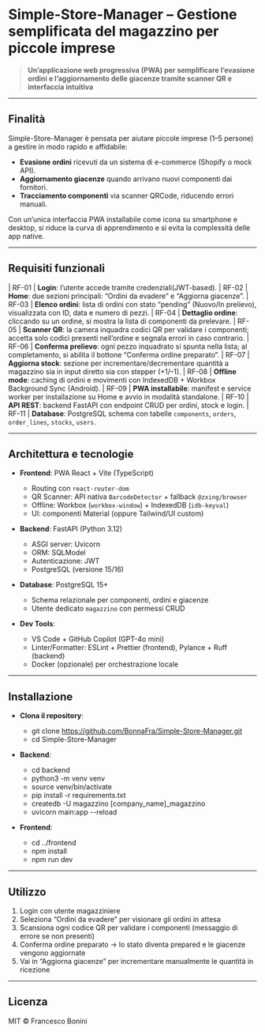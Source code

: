 # Simple-Store-Manager – Gestione semplificata del magazzino per piccole imprese

> **Un’applicazione web progressiva (PWA) per semplificare l’evasione ordini e l’aggiornamento delle giacenze tramite scanner QR e interfaccia intuitiva**

---

## Finalità

Simple-Store-Manager è pensata per aiutare piccole imprese (1–5 persone) a gestire in modo rapido e affidabile:

- **Evasione ordini** ricevuti da un sistema di e-commerce (Shopify o mock API).
- **Aggiornamento giacenze** quando arrivano nuovi componenti dai fornitori.
- **Tracciamento componenti** via scanner QRCode, riducendo errori manuali.

Con un’unica interfaccia PWA installabile come icona su smartphone e desktop, si riduce la curva di apprendimento e si evita la complessità delle app native.

---

## Requisiti funzionali

| RF-01 | **Login**: l’utente accede tramite credenziali(JWT-based).
| RF-02 | **Home**: due sezioni principali: “Ordini da evadere” e “Aggiorna giacenze”.
| RF-03 | **Elenco ordini**: lista di ordini con stato “pending” (Nuovo/In prelievo), visualizzata con ID, data e numero di pezzi.
| RF-04 | **Dettaglio ordine**: cliccando su un ordine, si mostra la lista di componenti da prelevare.
| RF-05 | **Scanner QR**: la camera inquadra codici QR per validare i componenti; accetta solo codici presenti nell’ordine e segnala errori in caso contrario.
| RF-06 | **Conferma prelievo**: ogni pezzo inquadrato si spunta nella lista; al completamento, si abilita il bottone “Conferma ordine preparato”.
| RF-07 | **Aggiorna stock**: sezione per incrementare/decrementare quantità a magazzino sia in input diretto sia con stepper (+1/–1).
| RF-08 | **Offline mode**: caching di ordini e movimenti con IndexedDB + Workbox Background Sync (Android).
| RF-09 | **PWA installabile**: manifest e service worker per installazione su Home e avvio in modalità standalone.
| RF-10 | **API REST**: backend FastAPI con endpoint CRUD per ordini, stock e login.
| RF-11 | **Database**: PostgreSQL schema con tabelle `components`, `orders`, `order_lines`, `stocks`, `users`.

---

## Architettura e tecnologie

- **Frontend**: PWA React + Vite (TypeScript)

  - Routing con `react-router-dom`
  - QR Scanner: API nativa `BarcodeDetector` + fallback `@zxing/browser`
  - Offline: Workbox (`workbox-window`) + IndexedDB (`idb-keyval`)
  - UI: componenti Material (oppure Tailwind/UI custom)

- **Backend**: FastAPI (Python 3.12)

  - ASGI server: Uvicorn
  - ORM: SQLModel
  - Autenticazione: JWT
  - PostgreSQL (versione 15/16)

- **Database**: PostgreSQL 15+

  - Schema relazionale per componenti, ordini e giacenze
  - Utente dedicato `magazzino` con permessi CRUD

- **Dev Tools**:
  - VS Code + GitHub Copilot (GPT-4o mini)
  - Linter/Formatter: ESLint + Prettier (frontend), Pylance + Ruff (backend)
  - Docker (opzionale) per orchestrazione locale

---

## Installazione

- **Clona il repository**:

  - git clone https://github.com/BonnaFra/Simple-Store-Manager.git
  - cd Simple-Store-Manager

- **Backend**:

  - cd backend
  - python3 -m venv venv
  - source venv/bin/activate
  - pip install -r requirements.txt
  - createdb -U magazzino [company_name]\_magazzino
  - uvicorn main:app --reload

- **Frontend**:
  - cd ../frontend
  - npm install
  - npm run dev

---

## Utilizzo

1. Login con utente magazziniere
2. Seleziona “Ordini da evadere” per visionare gli ordini in attesa
3. Scansiona ogni codice QR per validare i componenti (messaggio di errore se non presenti)
4. Conferma ordine preparato → lo stato diventa prepared e le giacenze vengono aggiornate
5. Vai in “Aggiorna giacenze” per incrementare manualmente le quantità in ricezione

---

## Licenza

MIT © Francesco Bonini
